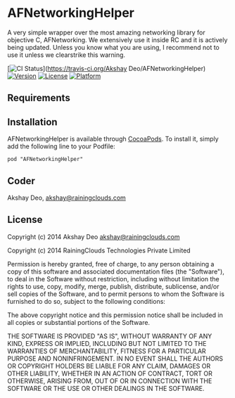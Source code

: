 # AFNetworkingHelper

A very simple wrapper over the most amazing networking library for objective C, AFNetworking. We extensively use it inside RC and it is actively being updated. Unless you know what you are using, I recommend not to use it unless we clearstrike this warning.

[![CI Status](http://img.shields.io/travis/RainingClouds/AFNetworkingHelper.svg?style=flat)](https://travis-ci.org/Akshay Deo/AFNetworkingHelper)
[![Version](https://img.shields.io/cocoapods/v/AFNetworkingHelper.svg?style=flat)](http://cocoadocs.org/docsets/AFNetworkingHelper)
[![License](https://img.shields.io/cocoapods/l/AFNetworkingHelper.svg?style=flat)](http://cocoadocs.org/docsets/AFNetworkingHelper)
[![Platform](https://img.shields.io/cocoapods/p/AFNetworkingHelper.svg?style=flat)](http://cocoadocs.org/docsets/AFNetworkingHelper)


## Requirements

## Installation

AFNetworkingHelper is available through [CocoaPods](http://cocoapods.org). To install
it, simply add the following line to your Podfile:

    pod "AFNetworkingHelper"

## Coder

Akshay Deo, akshay@rainingclouds.com

## License

Copyright (c) 2014 Akshay Deo <akshay@rainingclouds.com>

Copyright (c) 2014 RainingClouds Technologies Private Limited

Permission is hereby granted, free of charge, to any person obtaining a copy
of this software and associated documentation files (the "Software"), to deal
in the Software without restriction, including without limitation the rights
to use, copy, modify, merge, publish, distribute, sublicense, and/or sell
copies of the Software, and to permit persons to whom the Software is
furnished to do so, subject to the following conditions:

The above copyright notice and this permission notice shall be included in
all copies or substantial portions of the Software.

THE SOFTWARE IS PROVIDED "AS IS", WITHOUT WARRANTY OF ANY KIND, EXPRESS OR
IMPLIED, INCLUDING BUT NOT LIMITED TO THE WARRANTIES OF MERCHANTABILITY,
FITNESS FOR A PARTICULAR PURPOSE AND NONINFRINGEMENT. IN NO EVENT SHALL THE
AUTHORS OR COPYRIGHT HOLDERS BE LIABLE FOR ANY CLAIM, DAMAGES OR OTHER
LIABILITY, WHETHER IN AN ACTION OF CONTRACT, TORT OR OTHERWISE, ARISING FROM,
OUT OF OR IN CONNECTION WITH THE SOFTWARE OR THE USE OR OTHER DEALINGS IN
THE SOFTWARE.


